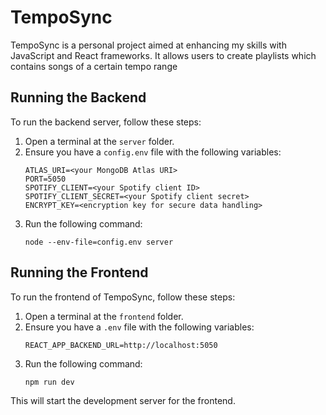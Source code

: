 # TempoSync

TempoSync is a personal project aimed at enhancing my skills with JavaScript and React frameworks. It allows users to create playlists which contains songs of a certain tempo range

## Running the Backend

To run the backend server, follow these steps:

1. Open a terminal at the `server` folder.
2. Ensure you have a `config.env` file with the following variables:
   ```
   ATLAS_URI=<your MongoDB Atlas URI>
   PORT=5050
   SPOTIFY_CLIENT=<your Spotify client ID>
   SPOTIFY_CLIENT_SECRET=<your Spotify client secret>
   ENCRYPT_KEY=<encryption key for secure data handling>
   ```
3. Run the following command:
   ```
   node --env-file=config.env server
   ```

## Running the Frontend

To run the frontend of TempoSync, follow these steps:

1. Open a terminal at the `frontend` folder.
2. Ensure you have a `.env` file with the following variables:
   ```
   REACT_APP_BACKEND_URL=http://localhost:5050
   ```
4. Run the following command:
   ```
   npm run dev
   ```

This will start the development server for the frontend.
